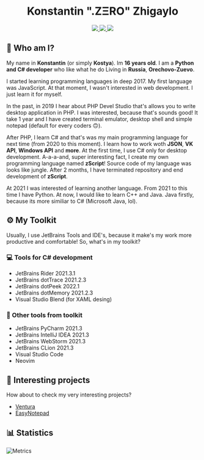 <p align=center>
    <h1 align=center>Konstantin ".ZΞRO" Zhigaylo</h1>
    
</p>

<div id="badges" align=center>
    <a href="https://gitlab.com/kostya-zero">
        <img src="https://img.shields.io/badge/GitLab-yellow?logo=gitlab&style=for-the-badge"/>
    </a>
    <a href="https://vk.com/kostya_zer0">
        <img src="https://img.shields.io/badge/VKontakte-blue?logo=vk&style=for-the-badge"/>
    </a>
    <a href="https://t.me/kostya_zer0">
        <img src="https://img.shields.io/badge/Telegram-blue?logo=telegram&style=for-the-badge"/>
    </a>
 </div>

## 👋 Who am I?
My name in **Konstantin** (or simply **Kostya**). Im **16 years old**. I am a **Python and C# developer** who like what he do Living in **Russia**, **Orechovo-Zuevo**.

I started learning programming languages in deep 2017. My first language was JavaScript.
At that moment, I wasn't interested in web development. I just learn it for myself.

In the past, in 2019 I hear about PHP Devel Studio that's allows you to write desktop application in PHP.
I was interested, because that's sounds good! It take 1 year and I have created terminal emulator, desktop shell and simple notepad (default for every coders 🙃).

After PHP, I learn C# and that's was my main programming language for next time (from 2020 to this moment).
I learn how to work woth **JSON**, **VK API**, **Windows API** and **more**. 
At the first time, I use C# only for desktop development. 
A-a-a-and, super interesting fact, I create my own programming language named **zScript**!
Source code of my language was looks like jungle.
After 2 months, I have terminated repository and end development of **zScript**.

At 2021 I was interested of learning another language. 
From 2021 to this time I have Python.
At now, I would like to learn C++ and Java. 
Java firstly, because its more similiar to C# (Microsoft Java, lol).

## ⚙️ My Toolkit
Usually, I use JetBrains Tools and IDE's, because it make's my work more productive and comfortable!
So, what's in my toolkit?

### 💻 Tools for C# development
- JetBrains Rider 2021.3.1
- JetBrains dotTrace 2021.2.3
- JetBrains dotPeek 2022.1
- JetBrains dotMemory 2021.2.3
- Visual Studio Blend (for XAML desing)
 
### 📝 Other tools from toolkit
- JetBrains PyCharm 2021.3
- JetBrains IntelliJ IDEA 2021.3
- JetBrains WebStorm 2021.3
- JetBrains CLion 2021.3
- Visual Studio Code
- Neovim

## 💼 Interesting projects
How about to check my very interesting projects?
- [Ventura](https://github.com/kostya-zero/Ventura)
- [EasyNotepad](https://github.com/kostya-zero/EasyNotepad)

## 📊 Statistics
![Metrics](https://metrics.lecoq.io/kostya-zero?template=classic&base.metadata=0&languages=1&base.indepth=false&languages.limit=8&languages.threshold=0%25&languages.other=false&languages.colors=github&languages.sections=most-used&languages.indepth=false&languages.analysis.timeout=15&languages.categories=markup%2C%20programming&languages.recent.categories=markup%2C%20programming&languages.recent.load=300&languages.recent.days=14&config.timezone=Europe%2FMoscow)
